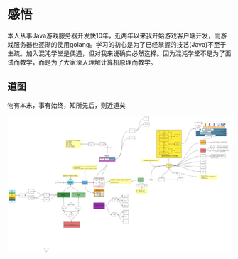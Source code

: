 # 感悟

本人从事Java游戏服务器开发快10年，近两年以来我开始游戏客户端开发，而游戏服务器也逐渐的使用golang。学习的初心是为了已经掌握的技艺(Java)不至于生疏。加入混沌学堂是偶遇，但对我来说确实必然选择。因为混沌学堂不是为了面试而教学，而是为了大家深入理解计算机原理而教学。

## 道图

物有本末，事有始终，知所先后，则近道矣

![道图](tree.png)

